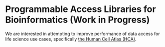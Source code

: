 # Programmable Access Libraries for Bioinformatics (Work in Progress)

We are interested in attempting to improve performance of data access for life science use cases,
specifically [the Human Cell Atlas (HCA)][hca].

<!-- Resources -->
[hca]: https://www.humancellatlas.org/
